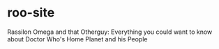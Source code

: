 # roo-site
Rassilon Omega and that Otherguy: Everything you could want to know about Doctor Who's Home Planet and his People
